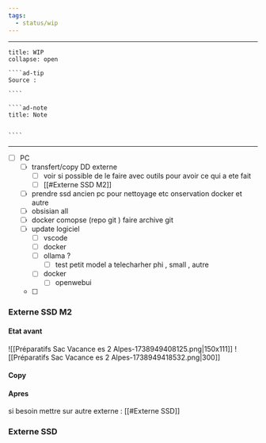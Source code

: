 ```yaml
---
tags:
  - status/wip
---
```


---
 
``````ad-example
title: WIP 
collapse: open

````ad-tip
Source : 

````

````ad-note
title: Note
 

````

``````

---

- [ ] PC 
	- [ ] transfert/copy  DD externe 
		- [ ] voir si possible de le faire avec outils pour avoir ce qui a ete fait 
		- [ ] [[#Externe  SSD M2]]
	- [ ] prendre ssd ancien pc pour nettoyage etc onservation docker et autre 
	- [ ] obsisian all 
	- [ ] docker comopse (repo git ) faire archive git 
	- [ ] update logiciel 
		- [ ] vscode
		- [ ] docker 
		- [ ] ollama ? 
			- [ ] test petit model a telecharher phi , small , autre
		- [ ] docker 
			- [ ] openwebui
	- [ ] 


### Externe  SSD M2
#### Etat avant 
![[Préparatifs Sac Vacance es 2 Alpes-1738949408125.png|150x111]] ![[Préparatifs Sac Vacance es 2 Alpes-1738949418532.png|300]]

#### Copy

#### Apres 

si besoin mettre sur autre externe : [[#Externe SSD]]

### Externe  SSD

